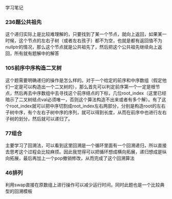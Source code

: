 学习笔记
### 236题公共祖先
这个递归实际上是比较难理解的，只要找到了某一个节点，就向上返回，如果某一时候，这个节点的左右子树（或者左右孩子）都不为空，也就是都有返回值不为nullptr的情况，那么这个节点就是公共祖先了，然后把这个公共祖先继续向上返回，所有就有题解中的解答

### 105前序中序构造二叉树
这个题需要明确递归的操作是怎么样的。对于一个给定的前序和中序数组（假定他们一定是可以构造出一个二叉树的），那么首先可以判定前序第一个一定是根节点，然后再去中序数组中去寻找这个前序结点的下标，几位root_index（这里已经暗示了二叉树结点val必须唯一，否则这个算法构造不出来或者有多个解）。有了这个root_index就可以把中序切割成root_index左右两部分，分别是构造root的左右子树中序，有个左右子树中序的序列，就可以得到长度，从而在前序中也进行左右子树的划分，然后就可以递归了。

### 77组合
主要学习了回溯法，可以看到这里回溯是一个循环里面有一个回溯递归，所以直接去思考这个过程会比较麻烦。因此我觉得可以把循环想成横向拓展，递归想成是纵向拓展，最后再加上一个pop撤销修改，从而完成了这个回溯算法

### 46排列
利用swap直接在原数组上进行操作可以减少运行时间，同时此题也是一个比较典型的回溯模板